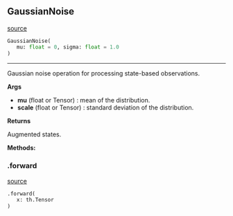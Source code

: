 #


## GaussianNoise
[source](https://github.com/RLE-Foundation/Hsuanwu\blob\main\hsuanwu/xplore/augmentation/gaussian_noise.py\#L7)
```python 
GaussianNoise(
   mu: float = 0, sigma: float = 1.0
)
```


---
Gaussian noise operation for processing state-based observations.


**Args**

* **mu** (float or Tensor) : mean of the distribution.
* **scale** (float or Tensor) : standard deviation of the distribution.


**Returns**

Augmented states.


**Methods:**


### .forward
[source](https://github.com/RLE-Foundation/Hsuanwu\blob\main\hsuanwu/xplore/augmentation/gaussian_noise.py\#L22)
```python
.forward(
   x: th.Tensor
)
```

